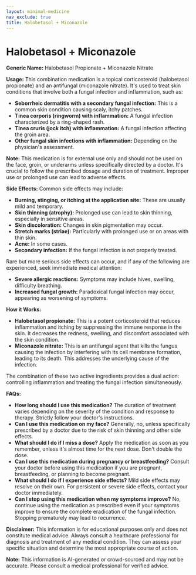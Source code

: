 ```yaml
---
layout: minimal-medicine
nav_exclude: true
title: Halobetasol + Miconazole
---
```


# Halobetasol + Miconazole

**Generic Name:** Halobetasol Propionate + Miconazole Nitrate

**Usage:** This combination medication is a topical corticosteroid (halobetasol propionate) and an antifungal (miconazole nitrate). It's used to treat skin conditions that involve both a fungal infection and inflammation, such as:

* **Seborrheic dermatitis with a secondary fungal infection:** This is a common skin condition causing scaly, itchy patches.
* **Tinea corporis (ringworm) with inflammation:**  A fungal infection characterized by a ring-shaped rash.
* **Tinea cruris (jock itch) with inflammation:** A fungal infection affecting the groin area.
* **Other fungal skin infections with inflammation:**  Depending on the physician's assessment.

**Note:** This medication is for external use only and should not be used on the face, groin, or underarms unless specifically directed by a doctor.  It's crucial to follow the prescribed dosage and duration of treatment.  Improper use or prolonged use can lead to adverse effects.

**Side Effects:**  Common side effects may include:

* **Burning, stinging, or itching at the application site:** These are usually mild and temporary.
* **Skin thinning (atrophy):** Prolonged use can lead to skin thinning, especially in sensitive areas.
* **Skin discoloration:**  Changes in skin pigmentation may occur.
* **Stretch marks (striae):** Particularly with prolonged use or on areas with thin skin.
* **Acne:** In some cases.
* **Secondary infection:** If the fungal infection is not properly treated.

Rare but more serious side effects can occur, and if any of the following are experienced, seek immediate medical attention:

* **Severe allergic reactions:**  Symptoms may include hives, swelling, difficulty breathing.
* **Increased fungal growth:**  Paradoxical fungal infection may occur, appearing as worsening of symptoms.

**How it Works:**

* **Halobetasol propionate:** This is a potent corticosteroid that reduces inflammation and itching by suppressing the immune response in the skin.  It decreases the redness, swelling, and discomfort associated with the skin condition.
* **Miconazole nitrate:** This is an antifungal agent that kills the fungus causing the infection by interfering with its cell membrane formation, leading to its death.  This addresses the underlying cause of the infection.

The combination of these two active ingredients provides a dual action: controlling inflammation and treating the fungal infection simultaneously.

**FAQs:**

* **How long should I use this medication?** The duration of treatment varies depending on the severity of the condition and response to therapy.  Strictly follow your doctor's instructions.
* **Can I use this medication on my face?** Generally, no, unless specifically prescribed by a doctor due to the risk of skin thinning and other side effects.
* **What should I do if I miss a dose?** Apply the medication as soon as you remember, unless it's almost time for the next dose.  Don't double the dose.
* **Can I use this medication during pregnancy or breastfeeding?** Consult your doctor before using this medication if you are pregnant, breastfeeding, or planning to become pregnant.
* **What should I do if I experience side effects?**  Mild side effects may resolve on their own.  For persistent or severe side effects, contact your doctor immediately.
* **Can I stop using this medication when my symptoms improve?**  No, continue using the medication as prescribed even if your symptoms improve to ensure the complete eradication of the fungal infection. Stopping prematurely may lead to recurrence.

**Disclaimer:** This information is for educational purposes only and does not constitute medical advice.  Always consult a healthcare professional for diagnosis and treatment of any medical condition.  They can assess your specific situation and determine the most appropriate course of action.


**Note:** This information is AI-generated or crowd-sourced and may not be accurate. Please consult a medical professional for verified advice.